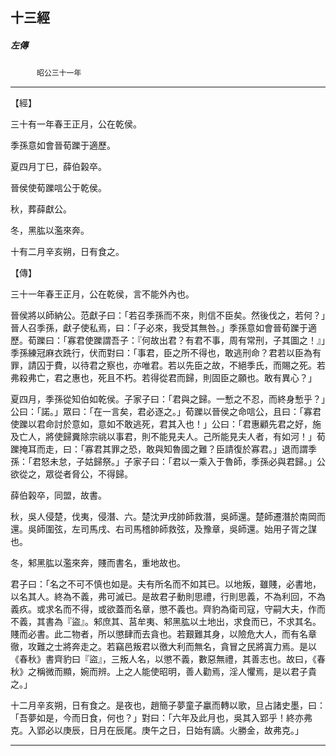 

## 十三經

##### 左傳
　　　`昭公三十一年`

* * *

【經】

三十有一年春王正月，公在乾侯。

季孫意如會晉荀躒于適歷。

夏四月丁巳，薛伯榖卒。

晉侯使荀躒唁公于乾侯。

秋，葬薛獻公。

冬，黑肱以濫來奔。

十有二月辛亥朔，日有食之。

【傳】

三十一年春王正月，公在乾侯，言不能外內也。

晉侯將以師納公。范獻子曰：「若召季孫而不來，則信不臣矣。然後伐之，若何？」晉人召季孫，獻子使私焉，曰：「子必來，我受其無咎。」季孫意如會晉荀躒于適歷。荀躒曰：「寡君使躒謂吾子：『何故出君？有君不事，周有常刑，子其圖之！』」季孫練冠麻衣跣行，伏而對曰：「事君，臣之所不得也，敢逃刑命？君若以臣為有罪，請囚于費，以待君之察也，亦唯君。若以先臣之故，不絕季氏，而賜之死。若弗殺弗亡，君之惠也，死且不朽。若得從君而歸，則固臣之願也。敢有異心？」

夏四月，季孫從知伯如乾侯。子家子曰：「君與之歸。一慙之不忍，而終身慙乎？」公曰：「諾。」眾曰：「在一言矣，君必逐之。」荀躒以晉侯之命唁公，且曰：「寡君使躒以君命討於意如，意如不敢逃死，君其入也！」公曰：「君惠顧先君之好，施及亡人，將使歸糞除宗祧以事君，則不能見夫人。己所能見夫人者，有如河！」荀躒掩耳而走，曰：「寡君其罪之恐，敢與知魯國之難？臣請復於寡君。」退而謂季孫：「君怒未怠，子姑歸祭。」子家子曰：「君以一乘入于魯師，季孫必與君歸。」公欲從之，眾從者脅公，不得歸。

薛伯榖卒，同盟，故書。

秋，吳人侵楚，伐夷，侵潛、六。楚沈尹戌帥師救潛，吳師還。楚師遷潛於南岡而還。吳師圍弦，左司馬戌、右司馬稽帥師救弦，及豫章，吳師還。始用子胥之謀也。

冬，邾黑肱以濫來奔，賤而書名，重地故也。

君子曰：「名之不可不慎也如是。夫有所名而不如其已。以地叛，雖賤，必書地，以名其人。終為不義，弗可滅已。是故君子動則思禮，行則思義，不為利回，不為義疚。或求名而不得，或欲蓋而名章，懲不義也。齊豹為衛司寇，守嗣大夫，作而不義，其書為『盜』。邾庶其、莒牟夷、邾黑肱以土地出，求食而已，不求其名。賤而必書。此二物者，所以懲肆而去貪也。若艱難其身，以險危大人，而有名章徹，攻難之士將奔走之。若竊邑叛君以徼大利而無名，貪冒之民將寘力焉。是以《春秋》書齊豹曰『盜』，三叛人名，以懲不義，數惡無禮，其善志也。故曰，《春秋》之稱微而顯，婉而辨。上之人能使昭明，善人勸焉，淫人懼焉，是以君子貴之。」

十二月辛亥朔，日有食之。是夜也，趙簡子夢童子臝而轉以歌，旦占諸史墨，曰：「吾夢如是，今而日食，何也？」對曰：「六年及此月也，吳其入郢乎！終亦弗克。入郢必以庚辰，日月在辰尾。庚午之日，日始有謫。火勝金，故弗克。」

* * *

